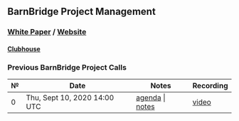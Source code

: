 ## BarnBridge Project Management

### [White Paper](https://github.com/BarnBridge/BarnBridge-Whitepaper) / [Website](https://barnbridge.io/)
#### [Clubhouse](https://app.clubhouse.io/barnbridge/stories/space/47/everything)

### Previous BarnBridge Project Calls

 №  | Date                             | Notes          | Recording            |
--- | -------------------------------- | -------------- | -------------------- |
 0  | Thu, Sept 10, 2020 14:00 UTC       | [agenda]() \| [notes]()     | [video]() |

